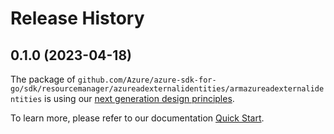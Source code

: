# Release History

## 0.1.0 (2023-04-18)

The package of `github.com/Azure/azure-sdk-for-go/sdk/resourcemanager/azureadexternalidentities/armazureadexternalidentities` is using our [next generation design principles](https://azure.github.io/azure-sdk/general_introduction.html).

To learn more, please refer to our documentation [Quick Start](https://aka.ms/azsdk/go/mgmt).